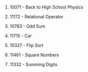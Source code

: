 1. 10071 - Back to High School Physics

2. 11172 - Relational Operator	 

3. 10783 - Odd Sum	

4. 11715 - Car

5. 10327 - Flip Sort

6. 11461 - Square Numbers	 

7. 11332 - Summing Digits
